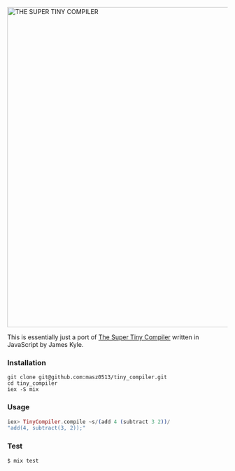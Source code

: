 <a href="https://github.com/thejameskyle/the-super-tiny-compiler"><img width="731" alt="THE SUPER TINY COMPILER" src="https://cloud.githubusercontent.com/assets/952783/14413766/134c4068-ff39-11e5-996e-9452973299c2.png"/></a>

This is essentially just a port of [The Super Tiny Compiler](https://github.com/thejameskyle/the-super-tiny-compiler) written in JavaScript by James Kyle.

### Installation

```
git clone git@github.com:masz0513/tiny_compiler.git
cd tiny_compiler
iex -S mix
```

### Usage

```elixir
iex> TinyCompiler.compile ~s/(add 4 (subtract 3 2))/
"add(4, subtract(3, 2));"
```

### Test

```elixir
$ mix test
```
